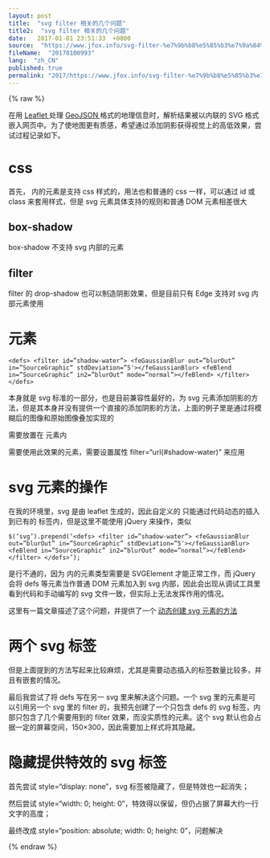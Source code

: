 ```yaml
---
layout: post
title:  "svg filter 相关的几个问题"
title2:  "svg filter 相关的几个问题"
date:   2017-01-01 23:51:33  +0800
source:  "https://www.jfox.info/svg-filter-%e7%9b%b8%e5%85%b3%e7%9a%84%e5%87%a0%e4%b8%aa%e9%97%ae%e9%a2%98.html"
fileName:  "20170100993"
lang:  "zh_CN"
published: true
permalink: "2017/https://www.jfox.info/svg-filter-%e7%9b%b8%e5%85%b3%e7%9a%84%e5%87%a0%e4%b8%aa%e9%97%ae%e9%a2%98.html"
---
```

{% raw %}
<p> 在用 <a href=”http://leafletjs.com/” rel=”nofollow”> Leaflet </a> 处理 <a href=”http://geojson.org/” rel=”nofollow”> GeoJSON </a> 格式的地理信息时，解析结果被以内联的 SVG 格式嵌入网页中。为了使地图更有质感，希望通过添加阴影获得视觉上的高低效果，尝试过程记录如下。 </p> <h1> css </h1> <p> 首先， 内的元素是支持 css 样式的，用法也和普通的 css 一样，可以通过 id 或 class 来套用样式，但是 svg 元素具体支持的规则和普通 DOM 元素相差很大 </p> <h2> box-shadow </h2> <p> box-shadow 不支持 svg 内部的元素 </p> <h2> filter </h2> <p> filter 的 drop-shadow 也可以制造阴影效果，但是目前只有 Edge 支持对 svg 内部元素使用 </p> <h1> 元素 </h1> <pre><code>&lt;defs&gt; &lt;filter id=”shadow-water”&gt; &lt;feGaussianBlur out=”blurOut” in=”SourceGraphic” stdDeviation=”5″&gt;&lt;/feGaussianBlur&gt; &lt;feBlend in=”SourceGraphic” in2=”blurOut” mode=”normal”&gt;&lt;/feBlend&gt; &lt;/filter&gt; &lt;/defs&gt; </code></pre> <p> 本身就是 svg 标准的一部分，也是目前兼容性最好的，为 svg 元素添加阴影的方法，但是其本身并没有提供一个直接的添加阴影的方法，上面的例子里是通过将模糊后的图像和原始图像叠加实现的 </p> <p> 需要放置在 元素内 </p> <p> 需要使用此效果的元素，需要设置属性 filter=“url(#shadow-water)” 来应用 </p> <h1> svg 元素的操作 </h1> <p> 在我的环境里，svg 是由 leaflet 生成的，因此自定义的 只能通过代码动态的插入到已有的 标签内，但是这里不能使用 jQuery 来操作，类似 </p> <pre><code>$(‘svg’).prepend(‘&lt;defs&gt; &lt;filter id=”shadow-water”&gt; &lt;feGaussianBlur out=”blurOut” in=”SourceGraphic” stdDeviation=”5″&gt;&lt;/feGaussianBlur&gt; &lt;feBlend in=”SourceGraphic” in2=”blurOut” mode=”normal”&gt;&lt;/feBlend&gt; &lt;/filter&gt; &lt;/defs&gt;’); </code></pre> <p> 是行不通的，因为 内的元素类型需要是 SVGElement 才能正常工作，而 jQuery 会将 defs 等元素当作普通 DOM 元素加入到 svg 内部，因此会出现从调试工具里看到代码和手动编写的 svg 文件一致，但实际上无法发挥作用的情况。 </p> <p> 这里有一篇文章描述了这个问题，并提供了一个 <a href=”http://http://chubao4ever.github.io/tech/2015/07/16/jquerys-append-not-working-with-svg-element.html” rel=”nofollow”> 动态创建 svg 元素的方法 </a> </p> <h1> 两个 svg 标签 </h1> <p> 但是上面提到的方法写起来比较麻烦，尤其是需要动态插入的标签数量比较多，并且有嵌套的情况。 </p> <p> 最后我尝试了将 defs 写在另一 svg 里来解决这个问题。一个 svg 里的元素是可以引用另一个 svg 里的 filter 的，我预先创建了一个只包含 defs 的 svg 标签，内部只包含了几个需要用到的 filter 效果，而没实质性的元素。这个 svg 默认也会占据一定的屏幕空间，150×300，因此需要加上样式将其隐藏。 </p> <h1> 隐藏提供特效的 svg 标签 </h1> <p> 首先尝试 style=“display: none”，svg 标签被隐藏了，但是特效也一起消失； </p> <p> 然后尝试 style=“width: 0; height: 0”，特效得以保留，但仍占据了屏幕大约一行文字的高度； </p> <p> 最终改成 style=“position: absolute; width: 0; height: 0”，问题解决 </p>
{% endraw %}

